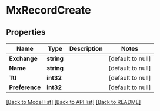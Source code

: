 # MxRecordCreate

## Properties
Name | Type | Description | Notes
------------ | ------------- | ------------- | -------------
**Exchange** | **string** |  | [default to null]
**Name** | **string** |  | [default to null]
**Ttl** | **int32** |  | [default to null]
**Preference** | **int32** |  | [default to null]

[[Back to Model list]](../README.md#documentation-for-models) [[Back to API list]](../README.md#documentation-for-api-endpoints) [[Back to README]](../README.md)


